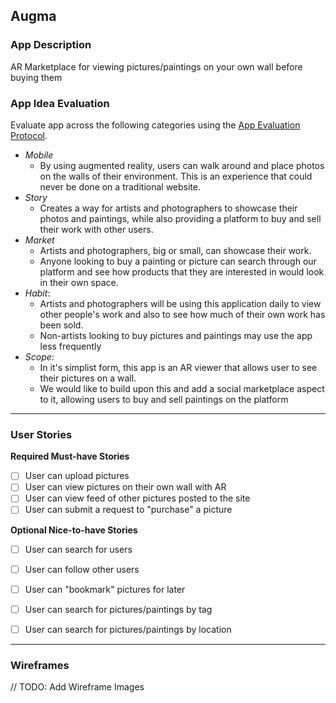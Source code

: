 ## Augma

### App Description
AR Marketplace for viewing pictures/paintings on your own wall before buying them

### App Idea Evaluation
Evaluate app across the following categories using the [App Evaluation Protocol](https://courses.codepath.com/courses/ios_university/pages/group_project/01_app_brainstorming_guide).

- *Mobile*
    - By using augmented reality, users can walk around and place photos on the walls of their environment. This is an experience that could never be done on a traditional website.
- *Story*
    - Creates a way for artists and photographers to showcase their photos and paintings, while also providing  a platform to buy and sell their work with other users.
- *Market*
    - Artists and photographers, big or small, can showcase their work. 
    - Anyone looking to buy a painting or picture can search through our platform and see how products that they are interested in would look in their own space.
- *Habit*: 
    - Artists and photographers will be using this application daily to view other people's work and also to see how much of their own work has been sold.
    - Non-artists looking to buy pictures and paintings may use the app less frequently
- *Scope*:
    - In it's simplist form, this app is an AR viewer that allows user to see their pictures on a wall.
    - We would like to build upon this and add a social marketplace aspect to it, allowing users to buy and sell paintings on the platform

---

### User Stories

**Required Must-have Stories**
- [ ] User can upload pictures  
- [ ] User can view pictures on their own wall with AR  
- [ ] User can view feed of other pictures posted to the site  
- [ ] User can submit a request to "purchase" a picture  

**Optional Nice-to-have Stories**
- [ ] User can search for users
- [ ] User can follow other users
- [ ] User can "bookmark" pictures for later
- [ ] User can search for pictures/paintings by tag
- [ ] User can search for pictures/paintings by location


---

### Wireframes
// TODO: Add Wireframe Images


